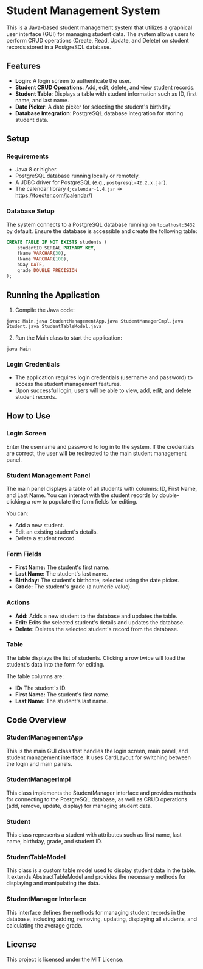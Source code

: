 # Student Management System

This is a Java-based student management system that utilizes a graphical user interface (GUI) for managing student data. The system allows users to perform CRUD operations (Create, Read, Update, and Delete) on student records stored in a PostgreSQL database.

## Features

- **Login**: A login screen to authenticate the user.
- **Student CRUD Operations**: Add, edit, delete, and view student records.
- **Student Table**: Displays a table with student information such as ID, first name, and last name.
- **Date Picker**: A date picker for selecting the student's birthday.
- **Database Integration**: PostgreSQL database integration for storing student data.

## Setup

### Requirements

- Java 8 or higher.
- PostgreSQL database running locally or remotely.
- A JDBC driver for PostgreSQL (e.g., `postgresql-42.2.x.jar`).
- The calendar library (`jcalendar-1.4.jar` -> https://toedter.com/jcalendar/)

### Database Setup

The system connects to a PostgreSQL database running on `localhost:5432` by default. Ensure the database is accessible and create the following table:

```sql
CREATE TABLE IF NOT EXISTS students (
    studentID SERIAL PRIMARY KEY,
    fName VARCHAR(30),
    lName VARCHAR(100),
    bDay DATE,
    grade DOUBLE PRECISION
);
```

## Running the Application
1. Compile the Java code: 
```
javac Main.java StudentManagementApp.java StudentManagerImpl.java Student.java StudentTableModel.java
```
2. Run the Main class to start the application: 
```
java Main
```

### Login Credentials
- The application requires login credentials (username and password) to access the student management features.
- Upon successful login, users will be able to view, add, edit, and delete student records.

## How to Use
### Login Screen
Enter the username and password to log in to the system.
If the credentials are correct, the user will be redirected to the main student management panel.
### Student Management Panel

The main panel displays a table of all students with columns: ID, First Name, and Last Name.
You can interact with the student records by double-clicking a row to populate the form fields for editing.

You can:
- Add a new student.
- Edit an existing student's details.
- Delete a student record.

### Form Fields
- **First Name:** The student's first name.
- **Last Name:** The student's last name.
- **Birthday:** The student's birthdate, selected using the date picker.
- **Grade:** The student's grade (a numeric value).

### Actions
- **Add:** Adds a new student to the database and updates the table.
- **Edit:** Edits the selected student's details and updates the database.
- **Delete:** Deletes the selected student's record from the database.

### Table
The table displays the list of students.
Clicking a row twice will load the student's data into the form for editing.

The table columns are:
- **ID:** The student's ID.
- **First Name:** The student's first name.
- **Last Name:** The student's last name.

## Code Overview
### StudentManagementApp
This is the main GUI class that handles the login screen, main panel, and student management interface. It uses CardLayout for switching between the login and main panels.

### StudentManagerImpl
This class implements the StudentManager interface and provides methods for connecting to the PostgreSQL database, as well as CRUD operations (add, remove, update, display) for managing student data.

### Student
This class represents a student with attributes such as first name, last name, birthday, grade, and student ID.

### StudentTableModel
This class is a custom table model used to display student data in the table. It extends AbstractTableModel and provides the necessary methods for displaying and manipulating the data.

### StudentManager Interface
This interface defines the methods for managing student records in the database, including adding, removing, updating, displaying all students, and calculating the average grade.

## License
This project is licensed under the MIT License.
